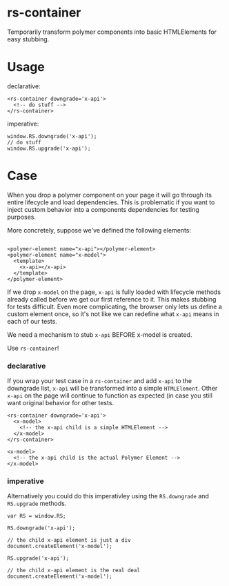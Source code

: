# rs-container

Temporarily transform polymer components into basic HTMLElements for
easy stubbing.

# Usage

declarative:

```
<rs-container downgrade='x-api'>
  <!-- do stuff -->
</rs-container>
```

imperative:

```
window.RS.downgrade('x-api');
// do stuff
window.RS.upgrade('x-api');
```

# Case

When you drop a polymer component on your page it will go through its
entire lifecycle and load dependencies. This is problematic if you want
to inject custom behavior into a components dependencies for testing
purposes.

More concretely, suppose we've defined the following elements:

```

<polymer-element name="x-api"></polymer-element>
<polymer-element name="x-model">
  <template>
    <x-api></x-api>
  </template>
</polymer-element>

```

If we drop `x-model` on the page, `x-api` is fully loaded with lifecycle
methods already called before we get our first reference to it. This
makes stubbing for tests difficult. Even more complicating, the browser
only lets us define a custom element once, so it's not like we can
redefine what `x-api` means in each of our tests.

We need a mechanism to stub `x-api` BEFORE x-model is created.

Use `rs-container`!

### declarative

If you wrap your test case in a `rs-container` and add `x-api` to the
downgrade list, `x-api` will be transformed into a simple `HTMLElement`.
Other `x-api` on the page will continue to function as expected (in case
you still want original behavior for other tests.

```
<rs-container downgrade='x-api'>
  <x-model>
    <!-- the x-api child is a simple HTMLElement -->
  </x-model>
</rs-container>

<x-model>
  <!-- the x-api child is the actual Polymer Element -->
</x-model>
```

### imperative

Alternatively you could do this imperativley using the `RS.downgrade`
and `RS.upgrade` methods.

```
var RS = window.RS;

RS.downgrade('x-api');

// the child x-api element is just a div
document.createElement('x-model');

RS.upgrade('x-api');

// the child x-api element is the real deal
document.createElement('x-model');

```

